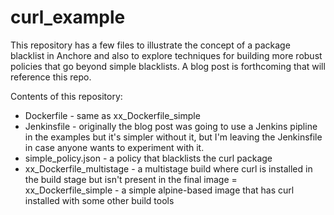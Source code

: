 # curl_example

This repository has a few files to illustrate the concept of a package blacklist in Anchore and also to explore techniques for building more robust policies that go beyond simple blacklists.  A blog post is forthcoming that will reference this repo.

Contents of this repository:

- Dockerfile - same as xx_Dockerfile_simple
- Jenkinsfile - originally the blog post was going to use a Jenkins pipline in the examples but it's simpler without it, but I'm leaving the Jenkinsfile in case anyone wants to experiment with it.
- simple_policy.json - a policy that blacklists the curl package
- xx_Dockerfile_multistage - a multistage build where curl is installed in the build stage but isn't present in the final image
= xx_Dockerfile_simple - a simple alpine-based image that has curl installed with some other build tools
